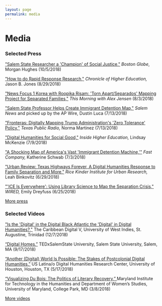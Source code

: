```yaml
---
layout: page
permalink: media
---
```

# Media

### Selected Press

["Salem State Researcher a 'Champion' of Social Justice,"](https://www.bostonglobe.com/metro/globelocal/2018/10/05/salem-state-researcher-champion-social-justice/hD19GIS2zRIY1di09Fr0NI/story.html) *Boston Globe*, Morgan Hughes (10/5/2018)

["How to do Rapid Response Research,"](https://www.chronicle.com/blogs/profhacker/how-to-do-rapid-response-research/65691) *Chronicle of Higher Education,* Jason B. Jones (8/29/2018)

["News Focus 1 Korea with Roopika Risam: 'Torn Apart/Separados' Mapping Project for Separated Families,"](https://player.fm/series/tbs-efm-this-morning-1273459/ep-0801-news-focus-1-with-roopika-risam-torn-apartseparados-mapping-project-for-separated-families) *This Morning with Alex Jensen* (8/3/2018)

["Salem State Professor Helps Create Immigrant Detention Map,"](https://www.salemnews.com/news/local_news/salem-state-professor-helps-create-immigrant-detention-map/article_c24baed6-b0d8-59fb-9c38-386b09824616.html) *Salem News* and picked up by the AP Wire, Dustin Luca (7/13/2018)

["Fronteras: Digitally Mapping Trump Administration's 'Zero Tolerance' Policy,"](http://www.tpr.org/post/fronteras-digitally-mapping-trump-administrations-zero-tolerance-policy) *Texas Public Radio,* Norma Martinez (7/13/2018)

["Digital Humanities for Social Good,"](https://www.insidehighered.com/news/2018/07/09/when-digital-humanities-meets-activism) *Inside Higher Education,* Lindsay McKenzie (7/9/2018)

["A Shocking Map of America's Vast 'Immigrant Detention Machine,'"](https://www.fastcompany.com/90180570/a-shocking-map-of-americas-vast-immigrant-detention-machine) *Fast Company,* Katherine Schwab (7/3/2018)

["Urban Review: Texas Highways Forever, A Digital Humanities Response to Family Separation and More,"](https://kinder.rice.edu/2018/06/28/urban-review-texas-highways-forever-digital-humanities-response-family-separation-and) *Rice Kinder Institute for Urban Research,* Leah Binkovitz (6/29/2018)

["'ICE Is Everywhere': Using Library Science to Map the Separation Crisis,"](https://www.wired.com/story/ice-is-everywhere-using-library-science-to-map-child-separation/) *WIRED,* Emily Dreyfuss (6/25/2018)

[More press](press.html)

### Selected Videos

["Is the 'Digital' in the Digital Black Atlantic the 'Digital' in Digital Humanities?,"](https://youtu.be/G36ryMwPlKY?t=2055) The Caribbean Digital V, University of West Indies, St. Augustine, Trinidad (12/7/2018)

[“Digital Homes,”](https://www.youtube.com/watch?v=LVAIUq6h9Jc) TEDxSalemState University, Salem State University, Salem, MA (9/17/2018)

[“Another (Digital) World Is Possible: The Stakes of Postcolonial Digital Humanities,”](https://youtu.be/5mOwE8I1Vmk) US Latina/o Digital Humanities Research Center, University of Houston, Houston, TX (5/17/2018)

[“Visualizing Du Bois: The Politics of Literary Recovery,” ](https://umd.hosted.panopto.com/Panopto/Pages/Viewer.aspx?id=3e45ab6f-df9d-4c9c-b00a-a89d014738a2) Maryland Institute for Technology in the Humanities and Department of Women’s Studies, University of Maryland, College Park, MD (3/8/2018)

[More videos](video.html)

